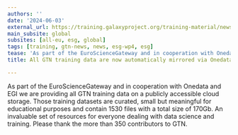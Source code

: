 ```yaml
---
authors: ''
date: '2024-06-03'
external_url: https://training.galaxyproject.org/training-material/news/2024/06/03/onedata.html
main_subsite: global
subsites: [all-eu, esg, global]
tags: [training, gtn-news, news, esg-wp4, esg]
tease: 'As part of the EuroScienceGateway and in cooperation with Onedata and EGI we are providing all GTN training data on a publicly accessible cloud storage'
title: All GTN training data are now automatically mirrored via Onedata

---
```

As part of the EuroScienceGateway and in cooperation with Onedata and EGI we are providing all GTN training data on a publicly accessible cloud storage. Those training datasets are curated, small but meaningful for educational purposes and contain 1530 files with a total size of 170Gb. An invaluable set of resources for everyone dealing with data science and training. Please thank the more than 350 contributors to GTN.